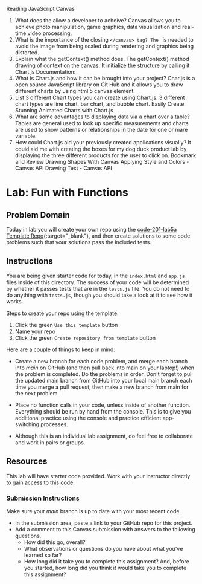 Reading
JavaScript Canvas
1.	What does the <canvas> allow a developer to acheive?
Canvas allows you to achieve photo manipulation, game graphics, data visualization and real-time video processing. 
2.	What is the importance of the closing `</canvas> tag?
The `</canvas> is needed to avoid the image from being scaled during rendering and graphics being distorted.
3.	Explain what the getContext() method does.
The getContext() method drawing of context on the canvas. It initialize the structure by calling it
Chart.js Documentation:
1.	What is Chart.js and how it can be brought into your project?
Char.js is a open source JavaScript library on Git Hub and it allows you to draw different charts by using html 5 canvas element
2.	List 3 different Chart types you can create using Chart.js.
3 different chart types  are line chart, bar chart, and bubble chart.
Easily Create Stunning Animated Charts with Chart.js
1.	What are some advantages to displaying data via a chart over a table?
Tables are general used to look up specific measurements and charts are used to show patterns or relationships in the date for one or mare variable.
2.	How could Chart.js aid your previously created applications visually?
It could aid me with creating the boxes for my dog duck product lab by displaying the three different products for the user to click on.
Bookmark and Review
Drawing Shapes With Canvas
Applying Style and Colors - Canvas API
Drawing Text - Canvas API

# Lab: Fun with Functions

## Problem Domain

Today in lab you will create your own repo using the [code-201-lab5a Template Repo](https://github.com/codefellows/code-201-lab5a){:target="_blank"}, and then create solutions to some code problems such that your solutions pass the included tests.

## Instructions

You are being given starter code for today, in the `index.html` and `app.js` files inside of this directory. The success of your code will be determined by whether it passes tests that are in the `tests.js` file. You do not need to do anything with `tests.js`, though you should take a look at it to see how it works.

Steps to create your repo using the template:
  1. Click the green `Use this template` button
  1. Name your repo
  1. Click the green `Create repository from template` button

Here are a couple of things to keep in mind:

* Create a new branch for each code problem, and merge each branch into *main* on GitHub (and then pull back into main on your laptop!) when the problem is completed. Do the problems in order. Don't forget to pull the updated main branch from GitHub into your local main branch each time you merge a pull request, then make a new branch from main for the next problem.
* Place no function calls in your code, unless inside of another function. Everything should be run by hand from the console. This is to give you additional practice using the console and practice efficient app-switching processes.

* Although this is an individual lab assignment, do feel free to collaborate and work in pairs or groups.

## Resources

This lab will have starter code provided. Work with your instructor directly to gain access to this code.

### Submission Instructions

Make sure your *main* branch is up to date with your most recent code. 
- In the submission area, paste a link to your GitHub repo for this project.
- Add a comment to this Canvas submission with answers to the following questions.
  - How did this go, overall?
  - What observations or questions do you have about what you've learned so far?
  - How long did it take you to complete this assignment? And, before you started, how long did you think it would take you to complete this assignment?
